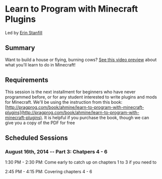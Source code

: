 # Learn to Program with Minecraft Plugins

Led by [Erin Stanfill](http://www.github.com/tinyels)


## Summary

Want to build a house or flying, burning cows? [See this video preview](http://www.youtube.com/watch?v=hhwRH9njsZg) about what you'll learn to do in Minecraft! 

## Requirements

This session is the next installment for beginners who have never programmed before, or for any student interested to write plugins and mods for Minecraft. We'll be using the instruction from this book: [http://pragprog.com/book/ahmine/learn-to-program-with-minecraft-plugins](http://pragprog.com/book/ahmine/learn-to-program-with-minecraft-plugins). It is helpful if you purchase the book, though we can give you a copy of the PDF for free

## Scheduled Sessions

### August 16th, 2014 -- Part 3: Chatpers 4 - 6

1:30 PM - 2:30 PM: Come early to catch up on chapters 1 to 3 if you need to

2:45 PM - 4:15 PM: Covering chapters 4 - 6
